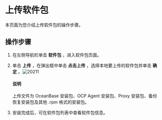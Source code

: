 上传软件包
==========================

本页面为您介绍上传软件包的操作步骤。

操作步骤
-------------------------

1. 在左侧导航栏单击 **软件包** ，进入软件包页面。



2. 单击 **上传** ，在弹出框中单击 **点击上传** ，选择本地要上传的软件包并单击 **确定** 。![20211](https://help-static-aliyun-doc.aliyuncs.com/assets/img/zh-CN/2863960161/p213056.png)


      <main id="notice" type='explain'><h4>说明</h4><p>上传文件为 OceanBase 安装包、OCP Agent 安装包、Proxy 安装包、备份恢复安装包及其他 .rpm 格式的安装包。</p></main>



3. 安装完成后，可在软件包列表中查看软件包信息。





